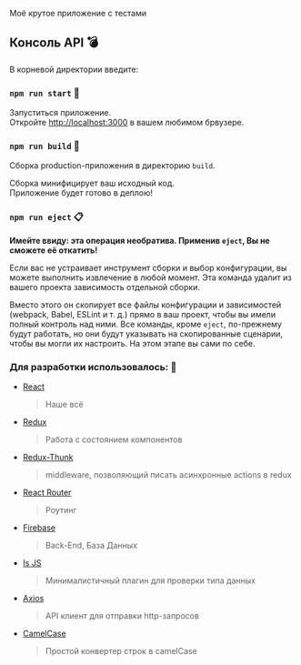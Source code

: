 Моё крутое приложение с тестами

## Консоль API :bomb:

В корневой директории введите:

### `npm run start` :rocket:

Запуститься приложение.<br />
Откройте [http://localhost:3000](http://localhost:3000) в вашем любимом брвузере.

<!-- ### `npm test` -->

### `npm run build` :construction_worker:

Сборка production-приложения в директорию `build`.<br />

Сборка минифицирует ваш исходный код.<br />
Приложение будет готово в деплою!

### `npm run eject` :clipboard:

**Имейте ввиду: эта операция необратива. Применив `eject`, Вы не сможете её откатить!**

Если вас не устраивает инструмент сборки и выбор конфигурации, вы можете выполнить извлечение в любой момент. Эта команда удалит из вашего проекта зависимость отдельной сборки.

Вместо этого он скопирует все файлы конфигурации и зависимостей (webpack, Babel, ESLint и т. д.) прямо в ваш проект, чтобы вы имели полный контроль над ними. Все команды, кроме `eject`, по-прежнему будут работать, но они будут указывать на скопированные сценарии, чтобы вы могли их настроить. На этом этапе вы сами по себе.

### Для разработки использовалось: :nut_and_bolt:

- [React](https://reactjs.org/)
  > Наше всё
- [Redux](https://redux.js.org/)
  > Работа с состоянием компонентов
- [Redux-Thunk](https://www.npmjs.com/package/redux-thunk)
  > middleware, позволяющий писать асинхронные actions в redux
- [React Router](https://reactrouter.com/)
  > Роутинг
- [Firebase](https://firebase.google.com/)
  > Back-End, База Данных
- [Is JS](https://www.npmjs.com/package/is_js)
  > Минималистичный плагин для проверки типа данных
- [Axios](https://www.npmjs.com/package/axios)
  > API клиент для отправки http-запросов
- [CamelCase](https://www.npmjs.com/package/camelcase)
  > Простой конвертер строк в camelCase
